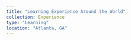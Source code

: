 ```yaml
---
title: "Learning Experience Around the World"
collection: Experience
type: "Learning"
location: "Atlanta, GA"
---
```


